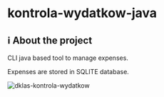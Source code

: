 # kontrola-wydatkow-java
## ℹ️ About the project
CLI java based tool to manage expenses.

Expenses are stored in SQLITE database.

![dklas-kontrola-wydatkow](https://github.com/vizi-rgb/kontrola-wydatkow-java/assets/62408118/c3172b7e-61e4-4504-a0d7-1193bb10c852)
